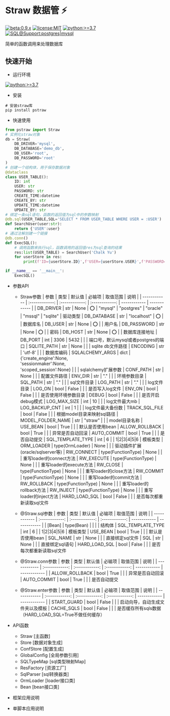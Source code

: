 # Straw 数据管 :zap:
[![beta:0.9.x](https://img.shields.io/badge/Beta-0.9.x-yellow)](https://pypi.org/project/pstraw/) [![license:MIT](https://img.shields.io/badge/License-MIT-green)](https://github.com/pskelecton/straw/blob/master/pstraw/LICENSE) [![python:>=3.7](https://img.shields.io/badge/Python-%3E%3D%203.7-blue)](https://www.python.org/downloads/) [![SQL@Support:postgres|mysql](https://img.shields.io/badge/SQL%40Support-postgres%20%7C%20mysql-lightgrey)](https://github.com/pskelecton/straw) 

简单的函数调用来处理数据库

## 快速开始

- 运行环境

[![python:>=3.7](https://img.shields.io/badge/Python-%3E%3D%203.7-blue)](https://www.python.org/downloads/)

- 安装
```shell
# 安装straw库
pip install pstraw
```

- 快速使用
```python
from pstraw import Straw
# 实例化straw对象
db = Straw(
    DB_DRIVER='mysql',
    DB_DATABASE='demo_db',
    DB_USER='root',
    DB_PASSWORD='root'
)
# 创建一个结构体，用于保存数据对象
@dataclass
class USER_TABLE():
    ID: int
    USER: str
    PASSWORD: str
    CREATE_TIME:datetime
    CREATE_BY: str
    UPDATE_TIME:datetime
    UPDATE_BY: str
# 绑定一条sql语句，函数的返回值为sql中的参数映射
@db.sql(USER_TABLE,SQL='SELECT * FROM USER_TABLE WHERE USER = :USER')
def SearchUser(user:str):
    return {'USER':user}
# 通过注解创建一个链接
@db.conn()
def ExecSQL():
    # 调用函数来执行sql，函数调用的返回值res为sql查询的结果
    res:list(USER_TABLE) = SearchUser('Chalk Yu')
    for userStore in res:
        print(f'ID={userStore.ID}',f'USER={userStore.USER}',f'PASSWORD={userStore.PASSWORD}')

if __name__ == '__main__':
    ExecSQL()

```

- 参数API
  - Straw参数
    | 参数 | 类型 | 默认值 | 必输项 | 取值范围 | 说明 |
    | ------------ | :------------: | :------------: | :------------: | ------------ | ------------ |
    | DB_DRIVER | str | None | :o: | "mysql" \| "postgres" \| "oracle" \| "mssql" \| "sqlite" | 驱动类型
    | DB_DATABASE | str | "localhost" | :o: |  | 数据库名
    | DB_USER | str | None | :o: | | 用户名
    | DB_PASSWORD | str | None | :o: | | 密码
    | DB_HOST | str | None | :o: | | 数据库连接地址
    | DB_PORT | int | 3306 \| 5432 | | | 端口号，默认mysql或者postgres的端口
    | SQLITE_PATH | str | None |  |  | sqlite db文件路径
    | ENCODING | str | 'utf-8' |  |  | 数据库编码
    | SQLALCHEMY_ARGS | dict | {'create_engine':None,<br/>'sessionmaker':None,<br/>'scoped_session':None} |  |  | sqlalchemy扩展参数
    | CONF_PATH | str | None |  |  | 配置文件路径
    | ENV_DIR | str | "." |  |  | 环境参数目录
    | SQL_PATH | str | "." |  |  | sql文件目录
    | LOG_PATH | str | "." |  |  | log文件目录
    | LOG_ON | bool | False |  |  | 是否写入log文件
    | ENV_ON | bool | False |  |  | 是否使用环境参数目录
    | DEBUG | bool | False |  |  | 是否开启debug模式
    | LOG_MAX_SIZE | int | 10 |  |  | log文件最大mb
    | LOG_BACKUP_CNT | int | 1 |  |  | log文件最大备份数
    | TRACK_SQL_FILE | bool | False |  |  | 根据model目录来映射sql路径
    | MODEL_FOLDER_NAME | str | "straw" |  |  | model目录名称
    | USE_BEAN | bool | True |  |  | 默认是否使用bean
    | ALLOW_ROLLBACK | bool | True |  |  | 异常是否自动回滚
    | AUTO_COMMIT | bool | True |  |  | 是否自动提交
    | SQL_TEMPLATE_TYPE | int | 6 |  | 1\|2\|3\|4\|5\|6 | 模板类型
    | ORM_LOADER | type(OrmLoader) | None |  |  | 驱动插件扩展(oracle/sqlserver等)
    | RW_CONNECT | type(FunctionType) | None |  |  | 重写loader的connect方法
    | RW_EXECUTE | type(FunctionType) | None |  |  | 重写loader的execute方法
    | RW_CLOSE | type(FunctionType) | None |  |  | 重写loader的close方法
    | RW_COMMIT | type(FunctionType) | None |  |  | 重写loader的commit方法
    | RW_ROLLBACK | type(FunctionType) | None |  |  | 重写loader的rollback方法
    | RW_INJECT | type(FunctionType) | None |  |  | 重写loader的inject方法
    | HARD_LOAD_SQL | bool | False |  |  | 是否每次都重新读取sql文件

  - @Straw.sql参数
    | 参数 | 类型 | 默认值 | 必输项 | 取值范围 | 说明 |
    | ------------ | :------------: | :------------: | :------------: | ------------ | ------------ |
    | [Bean] | type(Bean) |  |  |  | 结构体
    | SQL_TEMPLATE_TYPE | int | 6 |  | 1\|2\|3\|4\|5\|6 | 模板类型
    | USE_BEAN | bool | True |  |  | 默认是否使用bean
    | SQL_NAME | str | None |  |  | 直接绑定sql文件
    | SQL | str | None |  |  | 直接绑定sql语句
    | HARD_LOAD_SQL | bool | False |  |  | 是否每次都重新读取sql文件

  - @Straw.conn参数
    | 参数 | 类型 | 默认值 | 必输项 | 取值范围 | 说明 |
    | ------------ | :------------: | :------------: | :------------: | ------------ | ------------ |
    | ALLOW_ROLLBACK | bool | True |  |  | 异常是否自动回滚
    | AUTO_COMMIT | bool | True |  |  | 是否自动提交

  - @Straw.enter参数
    | 参数 | 类型 | 默认值 | 必输项 | 取值范围 | 说明 |
    | ------------ | :------------: | :------------: | :------------: | ------------ | ------------ |
    | START_GUARD | bool | False |  |  | 启动向导，自动生成文件夹以及模板
    | CACHE_SQLS | bool | False |  |  | 是否缓存所有sqls数据（HARD_LOAD_SQL=True不做任何缓存）

- API函数
  - Straw [主函数]
  - Store [数据对象生成]
  - ConfStore [配置生成]
  - GlobalConfig [全局参数引用]
  - SQLTypeMap [sql类型映射Map]
  - ResFactory [资源工厂]
  - SqlParser [sql转换器类]
  - OrmLoader [loader接口类]
  - Bean [bean接口类]

- 框架应用说明


- 单脚本应用说明
